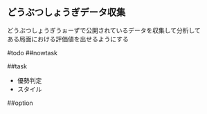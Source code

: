 どうぶつしょうぎデータ収集
---
どうぶつしょうぎうぉーずで公開されているデータを収集して分析して  
ある局面における評価値を出せるようにする


#todo
##nowtask

##task
* 優勢判定
* スタイル

##option
